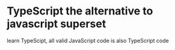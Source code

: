 # TypeScript the alternative to javascript superset



learn TypeScipt, all valid JavaScript
code is also TypeScript code
